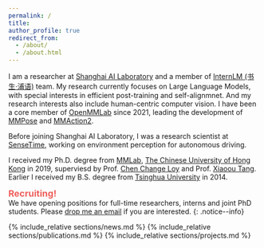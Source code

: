 ```yaml
---
permalink: /
title:
author_profile: true
redirect_from: 
  - /about/
  - /about.html
---
```


I am a researcher at [Shanghai AI Laboratory](https://www.shlab.org.cn) and a member of [InternLM (书生·浦语)](https://github.com/InternLM) team. My research currently focuses on Large Language Models, with special interests in efficient post-training and self-alignmnet. And my research interests also include human-centric computer vision. I have been a core member of [OpenMMLab](https://github.com/open-mmlab) since 2021, leading the development of [MMPose](https://github.com/open-mmlab/mmpose) and [MMAction2](https://github.com/open-mmlab/mmaction2).

Before joining Shanghai AI Laboratory, I was a research scientist at [SenseTime](https://www.sensetime.com), working on environment perception for autonomous driving.

I received my Ph.D. degree from [MMLab](https://mmlab.ie.cuhk.edu.hk/), [The Chinese University of Hong Kong](https://www.cuhk.edu.hk) in 2019, superviesd by Prof. [Chen Change Loy](https://www.mmlab-ntu.com/person/ccloy/) and Prof. [Xiaoou Tang](https://scholar.google.com/citations?user=qpBtpGsAAAAJ). Earlier I received my B.S. degree from [Tsinghua University](https://www.tsinghua.edu.cn) in 2014.

<span style="color:#ee5f5b"> <font size="+1"> <b> Recruiting! </b></font></span><br>
We have opening positions for full-time researchers, interns and joint PhD students. Please [drop me an email](mailto:liyining@pjlab.org.cn) if you are interested.
{: .notice--info}

{% include_relative sections/news.md %}
{% include_relative sections/publications.md %}
{% include_relative sections/projects.md %}
